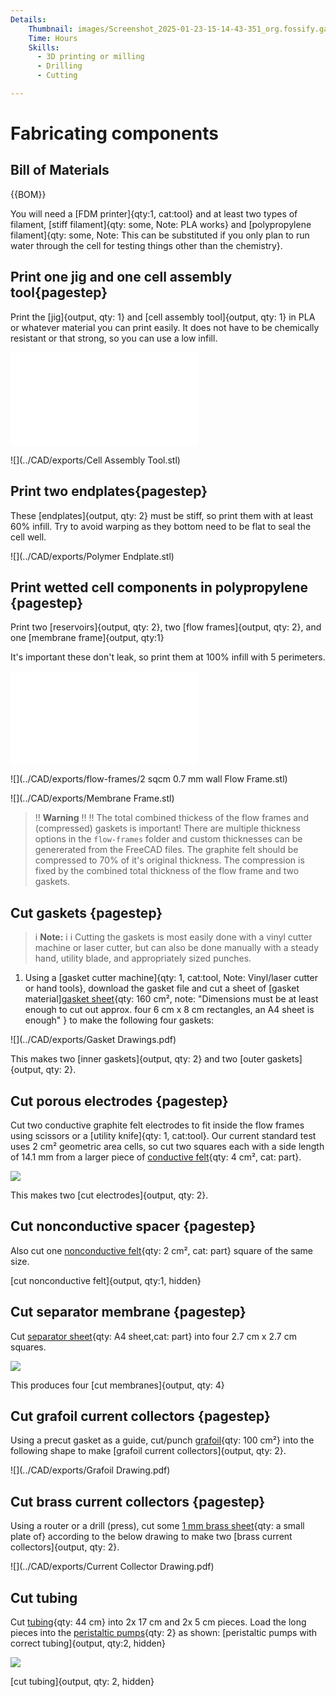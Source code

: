 ```yaml
---
Details:
    Thumbnail: images/Screenshot_2025-01-23-15-14-43-351_org.fossify.gallery_1.jpg
    Time: Hours
    Skills:
      - 3D printing or milling
      - Drilling
      - Cutting

---
```

<!-- There should be only one Header per page. You do not need to use all the keys -->
# Fabricating components

## Bill of Materials

{{BOM}}

You will need a [FDM printer]{qty:1, cat:tool} and at least two types of filament, [stiff filament]{qty: some, Note: PLA works} and [polypropylene filament]{qty: some, Note: This can be substituted if you only plan to run water through the cell for testing things other than the chemistry}.

## Print one jig and one cell assembly tool{pagestep}

Print the [jig]{output, qty: 1} and [cell assembly tool]{output, qty: 1} in PLA or whatever material you can print easily. It does not have to be chemically resistant or that strong, so you can use a low infill.

![](../CAD/exports/jig.stl)

![](../CAD/exports/Cell Assembly Tool.stl)

## Print two endplates{pagestep}

These [endplates]{output, qty: 2} must be stiff, so print them with at least 60% infill. Try to avoid warping as they bottom need to be flat to seal the cell well.

![](../CAD/exports/Polymer Endplate.stl)

## Print wetted cell components in polypropylene  {pagestep}
 
Print two [reservoirs]{output, qty: 2}, two [flow frames]{output, qty: 2}, and one [membrane frame]{output, qty:1}

It's important these don't leak, so print them at 100% infill with 5 perimeters.

![](../CAD/exports/Reservoir.stl)

![](../CAD/exports/flow-frames/2 sqcm 0.7 mm wall Flow Frame.stl)

![](../CAD/exports/Membrane Frame.stl)


>!! **Warning** 
>!!
>!! The total combined thickess of the flow frames and (compressed) gaskets is important! There are multiple thickness options in the `flow-frames` folder and custom thicknesses can be genererated from the FreeCAD files. The graphite felt should be compressed to 70% of it's original thickness. The compression is fixed by the combined total thickness of the flow frame and two gaskets.

## Cut gaskets {pagestep}

>i **Note:**
>i
>i Cutting the gaskets is most easily done with a vinyl cutter machine or laser cutter, but can also be done manually with a steady hand, utility blade, and appropriately sized punches.

1. Using a [gasket cutter machine]{qty: 1, cat:tool, Note: Vinyl/laser cutter or hand tools}, download the gasket file and cut a sheet of [gasket material][gasket sheet](gaskets.md){qty: 160 cm², note: "Dimensions must be at least enough to cut out approx. four 6 cm x 8 cm rectangles, an A4 sheet is enough" } to make the following four gaskets:

![](../CAD/exports/Gasket Drawings.pdf)

This makes two [inner gaskets]{output, qty: 2} and two [outer gaskets]{output, qty: 2}.

## Cut porous electrodes {pagestep}

Cut two conductive graphite felt electrodes to fit inside the flow frames using scissors or a [utility knife]{qty: 1, cat:tool}. Our current standard test uses 2 cm² geometric area cells, so cut two squares each with a side length of 14.1 mm from a larger piece of [conductive felt](conductive_felt.md){qty: 4 cm², cat: part}.

![](images/electrodes.jpeg)

This makes two [cut electrodes]{output, qty: 2}.

## Cut nonconductive spacer {pagestep}

Also cut one [nonconductive felt](nonconductive_felt.md){qty: 2 cm², cat: part} square of the same size.

[cut nonconductive felt]{output, qty:1, hidden}

## Cut separator membrane {pagestep}

Cut [separator sheet](separator_sheet.md){qty: A4 sheet,cat: part} into four 2.7 cm x 2.7 cm squares.

![](images/separators.jpeg)

This produces four [cut membranes]{output, qty: 4}

## Cut grafoil current collectors {pagestep}

Using a precut gasket as a guide, cut/punch [grafoil](grafoil.md){qty: 100 cm²} into the following shape to make [grafoil current collectors]{output, qty: 2}.

![](../CAD/exports/Grafoil Drawing.pdf)


## Cut brass current collectors {pagestep}

Using a router or a drill (press), cut some [1 mm brass sheet](brass.md){qty: a small plate of} according to the below drawing to make two [brass current collectors]{output, qty: 2}.

![](../CAD/exports/Current Collector Drawing.pdf)

## Cut tubing

Cut [tubing](tubing.md){qty: 44 cm} into 2x 17 cm and 2x 5 cm pieces. Load the long pieces into the [peristaltic pumps](pumps.md){qty: 2} as shown:
[peristaltic pumps with correct tubing]{output, qty:2, hidden}

![](images/IMG_20241117_132924.jpg)

[cut tubing]{output, qty: 2, hidden}
